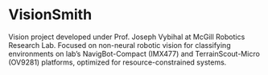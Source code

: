 # VisionSmith
Vision project developed under Prof. Joseph Vybihal at McGill Robotics Research Lab. Focused on non-neural robotic vision for classifying environments on lab’s NavigBot-Compact (IMX477) and TerrainScout-Micro (OV9281) platforms, optimized for resource-constrained systems.
